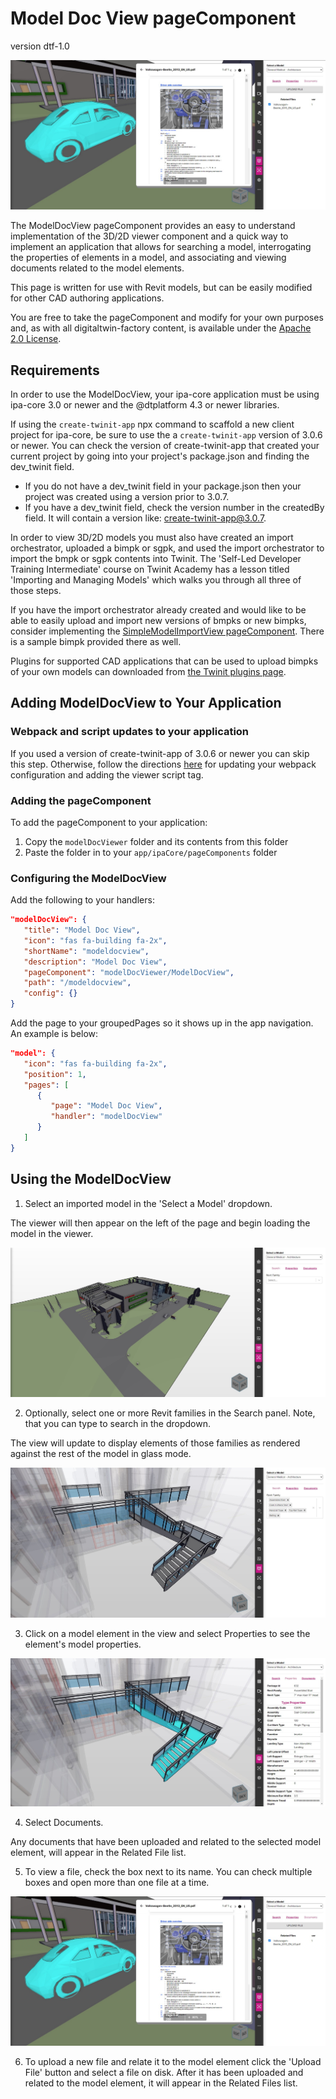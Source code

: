 # Model Doc View pageComponent
version dtf-1.0

![ModelDocView image](./img/pageComponent.jpg)

The ModelDocView pageComponent provides an easy to understand implementation of the 3D/2D viewer component and a quick way to implement an application that allows for searching a model, interrogating the properties of elements in a model, and associating and viewing documents related to the model elements.

This page is written for use with Revit models, but can be easily modified for other CAD authoring applications.

You are free to take the pageComponent and modify for your own purposes and, as with all digitaltwin-factory content, is available under the [Apache 2.0 License](../../LICENSE).

## Requirements

In order to use the ModelDocView, your ipa-core application must be using ipa-core 3.0 or newer and the @dtplatform 4.3 or newer libraries.

If using the ```create-twinit-app``` npx command to scaffold a new client project for ipa-core, be sure to use the a ```create-twinit-app``` version of 3.0.6 or newer. You can check the version of create-twinit-app that created your current project by going into your project's package.json and finding the dev_twinit field.

* If you do not have a dev_twinit field in your package.json then your project was created using a version prior to 3.0.7.
* If you have a dev_twinit field, check the version number in the createdBy field. It will contain a version like: create-twinit-app@3.0.7.

In order to view 3D/2D models you must also have created an import orchestrator, uploaded a bimpk or sgpk, and used the import orchestrator to import the bmpk or sgpk contents into Twinit. The 'Self-Led Developer Training Intermediate' course on Twinit Academy has a lesson titled 'Importing and Managing Models' which walks you through all three of those steps.

If you have the import orchestrator already created and would like to be able to easily upload and import new versions of bmpks or new bimpks, consider implementing the [SimpleModelImportView pageComponent](../modelImport/README.md). There is a sample bimpk provided there as well.

Plugins for supported CAD applications that can be used to upload bimpks of your own models can downloaded from [the Twinit plugins page](https://apps.invicara.com/ipaplugins/).

## Adding ModelDocView to Your Application

### Webpack and script updates to your application

If you used a version of create-twinit-app of 3.0.6 or newer you can skip this step. Otherwise, follow the directions [here](https://twinit.dev/docs/apis/viewer/IafViewerDBM) for updating your webpack configuration and adding the viewer script tag.

### Adding the pageComponent

To add the pageComponent to your application:

1. Copy the ```modelDocViewer``` folder and its contents from this folder
2. Paste the folder in to your ```app/ipaCore/pageComponents``` folder

### Configuring the ModelDocView

Add the following to your handlers:

```json
"modelDocView": {
   "title": "Model Doc View",
   "icon": "fas fa-building fa-2x",
   "shortName": "modeldocview",
   "description": "Model Doc View",
   "pageComponent": "modelDocViewer/ModelDocView",
   "path": "/modeldocview",
   "config": {}
}
```

Add the page to your groupedPages so it shows up in the app navigation. An example is below:

```json
"model": {
   "icon": "fas fa-building fa-2x",
   "position": 1,
   "pages": [
      {
         "page": "Model Doc View",
         "handler": "modelDocView"
      }
   ]
}
```

## Using the ModelDocView

1. Select an imported model in the 'Select a Model' dropdown.

The viewer will then appear on the left of the page and begin loading the model in the viewer.

![ModelDocView image](./img/pageComponent2.jpg)

2. Optionally, select one or more Revit families in the Search panel. Note, that you can type to search in the dropdown.

The view will update to display elements of those families as rendered against the rest of the model in glass mode.

![ModelDocView image](./img/pageComponent3.jpg)

3. Click on a model element in the view and select Properties to see the element's model properties.

![ModelDocView image](./img/pageComponent4.jpg)

4. Select Documents.

Any documents that have been uploaded and related to the selected model element, will appear in the Related File list.

5. To view a file, check the box next to its name. You can check multiple boxes and open more than one file at a time.

![ModelDocView image](./img/pageComponent.jpg)

6. To upload a new file and relate it to the model element click the 'Upload File' button and select a file on disk. After it has been uploaded and related to the model element, it will appear in the Related Files list.
